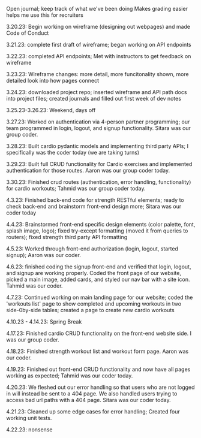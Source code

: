Open journal; keep track of what we've been doing
Makes grading easier
helps me use this for recruiters

3.20.23: Begin working on wireframe (designing out webpages) and made Code of Conduct

3.21.23: complete first draft of wireframe; began working on API endpoints

3.22.23: completed API endpoints; Met with instructors to get feedback on wireframe

3.23.23: Wireframe changes: more detail, more funcitonality shown, more detailed look into how pages connect

3.24.23: downloaded project repo; inserted wireframe and API path docs into project files; created journals and filled out first week of dev notes

3.25.23-3.26.23: Weekend, days off

3.27.23: Worked on authentication via 4-person partner programming; our team programmed in login, logout, and signup functionality. Sitara was our group coder.

3.28.23: Built cardio pydantic models and implementing third party APIs; I specifically was the coder today (we are taking turns)

3.29.23: Built full CRUD functionality for Cardio exercises and implemented authentication for those routes. Aaron was our group coder today.

3.30.23: Finished crud routes (authentication, error handling, functionality) for cardio workouts; Tahmid was our group coder today.

4.3.23: Finished back-end code for strength RESTful elements; ready to check back-end and brainstorm front-end design more; Sitara was our coder today

4.4.23: Brainstormed front-end specific design elements (color palette, font, splash image, logo); fixed try-except formatting (moved it from queries to routers); fixed strength third party API formatting

4.5.23: Worked through front-end authorization (login, logout, started signup); Aaron was our coder. 

4.6.23: finished coding the signup front-end and verified that login, logout, and signup are working properly. Coded the front page of our website, picked a main image, added cards, and styled our nav bar with a site icon. Tahmid was our coder.

4.7.23: Continued working on main landing page for our website; coded the 'workouts list' page to show completed and upcoming workouts in two side-0by-side tables; created a page to create new cardio workouts

4.10.23 - 4.14.23: Spring Break

4.17.23: Finished cardio CRUD functionality on the front-end website side. I was our group coder.

4.18.23: Finished strength workout list and workout form page. Aaron was our coder.

4.19.23: Finished out front-end CRUD functionality and now have all pages working as expected; Tahmid was our coder today.

4.20.23: We fleshed out our error handling so that users who are not logged in will instead be sent to a 404 page. We also handled users trying to access bad url paths with a 404 page. Sitara was our coder today.

4.21.23: Cleaned up some edge cases for error handling; Created four working unit tests.

4.22.23: nonsense